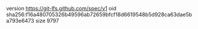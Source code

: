 version https://git-lfs.github.com/spec/v1
oid sha256:f16a480705326b49596ab72659bfcf18d6619548b5d928ca63dae5ba793e6473
size 9797
